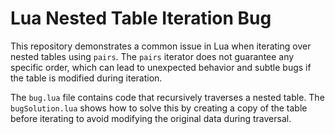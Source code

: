 # Lua Nested Table Iteration Bug

This repository demonstrates a common issue in Lua when iterating over nested tables using `pairs`. The `pairs` iterator does not guarantee any specific order, which can lead to unexpected behavior and subtle bugs if the table is modified during iteration. 

The `bug.lua` file contains code that recursively traverses a nested table.  The `bugSolution.lua` shows how to solve this by creating a copy of the table before iterating to avoid modifying the original data during traversal.